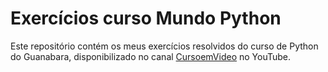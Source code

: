 # Exercícios curso Mundo Python

Este repositório contém os meus exercícios resolvidos do curso de Python do Guanabara, disponibilizado no canal [CursoemVideo](https://www.youtube.com/@CursoemVideo) no YouTube.
